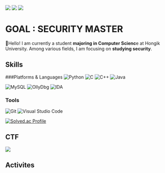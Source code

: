 <!--
**king-raccoon/king-raccoon** is a ✨ _special_ ✨ repository because its `README.md` (this file) appears on your GitHub profile.

Here are some ideas to get you started:

- 🔭 I’m currently working on ...
- 🌱 I’m currently learning ...
- 👯 I’m looking to collaborate on ...
- 🤔 I’m looking for help with ...
- 💬 Ask me about ...
- 📫 How to reach me: ...
- 😄 Pronouns: ...
- ⚡ Fun fact: ...
-->

<a href="https://super-king-raccoon.vercel.app/" target="_blank"><img src="https://img.shields.io/badge/Blog-000000?style=flat-square&logo=Notion&logoColor=white"/></a>
<a href="mailto:dlduswp0408@gmail.com" target="_blank"><img src="https://img.shields.io/badge/Mail-EA4335?style=flat-square&logo=E-Mail&logoColor=white"/></a>
<a href="https://github.com/king-raccoon/" target="_blank"><img src="https://img.shields.io/badge/Github-181717?style=flat-square&logo=Github&logoColor=white"/></a>
# GOAL : SECURITY MASTER
🌱Hello! I am currently a student **majoring in Computer Scienc**e at Hongik University. Among various fields, I am focusing on **studying security**.

## Skills

###Platforms & Languages
![Python](https://img.shields.io/badge/Python-3776AB000000?style=for-the-badge&logo=python&logoColor=white)
![C](https://img.shields.io/badge/C-A8B9CC.svg?&style=for-the-badge&logo=C&logoColor=white)
![C++](https://img.shields.io/badge/C++-00599C?style=for-the-badge&logo=cplusplus&logoColor=white)
![Java](https://img.shields.io/badge/Java-007396.svg?&style=for-the-badge&logo=Java&logoColor=white)

![MySQL](https://img.shields.io/badge/MySQL-4479A1.svg?&style=for-the-badge&logo=MySQL&logoColor=white)
![OllyDbg](https://img.shields.io/badge/OllyDbg-FF0000?&style=for-the-badge&logo=&logoColor=white)
![IDA](https://img.shields.io/badge/IDA-0d4376?&style=for-the-badge&logo=&logoColor=white)

### Tools
![Git](https://img.shields.io/badge/Git-F05032?style=for-the-badge&logo=git&logoColor=white)
![Visual Studio Code](https://img.shields.io/badge/VSCODE-007ACC?style=for-the-badge&logo=visual&studio&code&logoColor=white)

[![Solved.ac Profile](http://mazassumnida.wtf/api/v2/generate_badge?boj=platypus9948)](https://solved.ac/platypus9948/)

## CTF
<a href="https://play.picoctf.org/users/King_raccoon" target="_blank"><img src="https://img.shields.io/badge/PicoCTF-C39FCA?style=for-the-badge&logo=&logoColor=white"/></a>




## Activites
